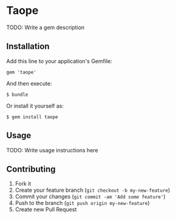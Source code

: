 # Taope

TODO: Write a gem description

## Installation

Add this line to your application's Gemfile:

    gem 'taope'

And then execute:

    $ bundle

Or install it yourself as:

    $ gem install taope

## Usage

TODO: Write usage instructions here

## Contributing

1. Fork it
2. Create your feature branch (`git checkout -b my-new-feature`)
3. Commit your changes (`git commit -am 'Add some feature'`)
4. Push to the branch (`git push origin my-new-feature`)
5. Create new Pull Request
